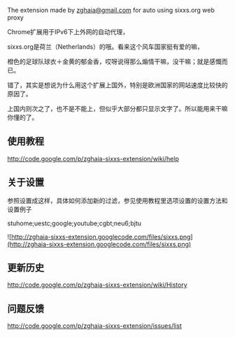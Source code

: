 The extension made by zghaia@gmail.com for auto using sixxs.org web proxy

Chrome扩展用于IPv6下上外网的自动代理，

sixxs.org是荷兰（Netherlands）的哦。看来这个风车国家挺有爱的嘛，

橙色的足球队球衣＋金黄的郁金香，哎呀说得那么煽情干嘛，没干嘛；就是感慨而已。

错了，其实是想说为什么用这个扩展上国外，特别是欧洲国家的网站速度比较快的原因了。

上国内则次之了，也不是不能上，但似乎大部分都只显示文字了。所以能用来干嘛你懂的了。

## 使用教程 ##
http://code.google.com/p/zghaia-sixxs-extension/wiki/help

## 关于设置 ##
参照设置成这样，具体如何添加新的过滤，参见使用教程里选项设置的设置方法和设置例子

stuhome;uestc;google;youtube;cgbt;neu6;bjtu

![http://zghaia-sixxs-extension.googlecode.com/files/sixxs.png](http://zghaia-sixxs-extension.googlecode.com/files/sixxs.png)

## 更新历史 ##
http://code.google.com/p/zghaia-sixxs-extension/wiki/History

## 问题反馈 ##
http://code.google.com/p/zghaia-sixxs-extension/issues/list

